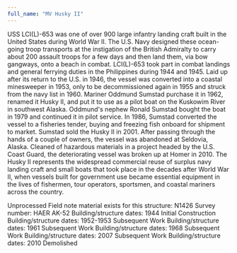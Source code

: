 ```yaml
---
full_name: "MV Husky II"
---
```


USS LCI(L)-653 was one of over 900 large infantry landing craft built in the United States during World War II. The U.S. Navy designed these ocean-going troop transports at the instigation of the British Admiralty to carry about 200 assault troops for a few days and then land them, via bow gangways, onto a beach in combat. LCI(L)-653 took part in combat landings and general ferrying duties in the Philippines during 1944 and 1945. Laid up after its return to the U.S. in 1946, the vessel was converted into a coastal minesweeper in 1953, only to be decommissioned again in 1955 and struck from the navy list in 1960. Mariner Oddmund Sumstad purchase it in 1962, renamed it Husky II, and put it to use as a pilot boat on the Kuskowim River in southwest Alaska. Oddmund's nephew Ronald Sumstad bought the boat in 1979 and continued it in pilot service. In 1986, Sumstad converted the vessel to a fisheries tender, buying and freezing fish onboard for shipment to market. Sumstad sold the Husky II in 2001. After passing through the hands of a couple of owners, the vessel was abandoned at Seldovia, Alaska. Cleaned of hazardous materials in a project headed by the U.S. Coast Guard, the deteriorating vessel was broken up at Homer in 2010. The Husky II represents the widespread commercial reuse of surplus navy landing craft and small boats that took place in the decades after World War II, when vessels built for government use became essential equipment in the lives of fishermen, tour operators, sportsmen, and coastal mariners across the country. 

Unprocessed Field note material exists for this structure: N1426 
Survey number: HAER AK-52 
Building/structure dates: 1944 Initial Construction 
Building/structure dates: 1952-1953 Subsequent Work 
Building/structure dates: 1961 Subsequent Work 
Building/structure dates: 1968 Subsequent Work 
Building/structure dates: 2007 Subsequent Work 
Building/structure dates: 2010 Demolished 
 
